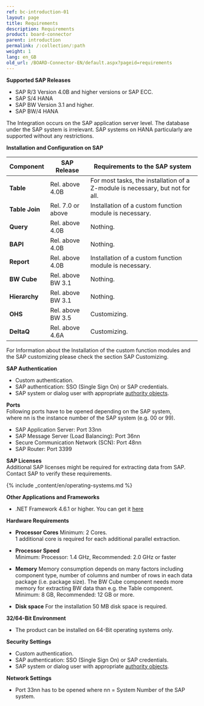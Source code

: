 ```yaml
---
ref: bc-introduction-01
layout: page
title: Requirements
description: Requirements
product: board-connector
parent: introduction
permalink: /:collection/:path
weight: 1
lang: en_GB
old_url: /BOARD-Connector-EN/default.aspx?pageid=requirements
---
```


**Supported SAP Releases**

- SAP R/3 Version 4.0B and higher versions or SAP ECC.
- SAP S/4 HANA
- SAP BW Version 3.1 and higher.
- SAP BW/4 HANA

The Integration occurs on the SAP application server level. The database under the SAP system is irrelevant. 
SAP systems on HANA particularly are supported without any restrictions.  

**Installation and Configuration on SAP**

| Component      | SAP Release       | Requirements to the SAP system                                                |
|----------------|-------------------|-------------------------------------------------------------------------------|
| **Table**      | Rel. above 4.0B   | For most tasks, the installation of a Z-module is necessary, but not for all. |
| **Table Join** | Rel. 7.0 or above | Installation of a custom function module is necessary.                        |
| **Query**      | Rel. above 4.0B   | Nothing.                                                                      |
| **BAPI**       | Rel. above 4.0B   | Nothing.                                                                      |
| **Report**     | Rel. above 4.0B   | Installation of a custom function module is necessary.                        |
| **BW Cube**    | Rel. above BW 3.1 | Nothing.                                                                      |
| **Hierarchy**  | Rel. above BW 3.1 | Nothing.                                                                      |
| **OHS**        | Rel. above BW 3.5 | Customizing.                                                                  |
| **DeltaQ**     | Rel. above 4.6A   | Customizing.                                                                  |


For Information about the Installation of the custom function modules and the SAP customizing please check the section SAP Customizing.

**SAP Authentication** 

- Custom authentication.
- SAP authentication: SSO (Single Sign On) or SAP credentials.
- SAP system or dialog user with appropriate [authority objects](https://my.theobald-software.com/index.php?/Knowledgebase/Article/View/7/67/authority-objects).

**Ports**<br>
Following ports have to be opened depending on the SAP system, <br>
where nn is the instance number of the SAP system (e.g. 00 or 99).

- SAP Application Server: Port 33nn
- SAP Message Server (Load Balancing): Port 36nn
- Secure Communication Network (SCN): Port 48nn
- SAP Router: Port 3399

**SAP Licenses**<br> 
Additional SAP licenses might be required for extracting data from SAP. Contact SAP to verify these requirements.

{% include _content/en/operating-systems.md %}

**Other Applications and Frameworks**

- .NET Framework 4.6.1 or higher. You can get it [here](https://www.microsoft.com/en-US/download/details.aspx?id=49982) 	

**Hardware Requirements**
 	
- **Processor Cores**
	Minimum: 2 Cores.<br> 
	1 additional core is required for each additional parallel extraction. 

- **Processor Speed**    
	Minimum: Processor: 1.4 GHz, Recommended: 2.0 GHz or faster

- **Memory**
	Memory consumption depends on many factors including component type, number of columns and number of rows in each data package (i.e. package size). The BW Cube component needs more memory for extracting BW data than e.g. the Table component. <br>
	Minimum: 8 GB, Recommended: 12 GB or more.

- **Disk space**
	For the installation 50 MB disk space is required.
 
**32/64-Bit Environment**
 	
- The product can be installed on 64-Bit operating systems only.

**Security Settings**
 	
- Custom authentication.
- SAP authentication: SSO (Single Sign On) or SAP credentials.
- SAP system or dialog user with appropriate [authority objects](https://my.theobald-software.com/index.php?/Knowledgebase/Article/View/7/67/authority-objects).

**Network Settings**
 	
- Port 33nn has to be opened where nn = System Number of the SAP system.
